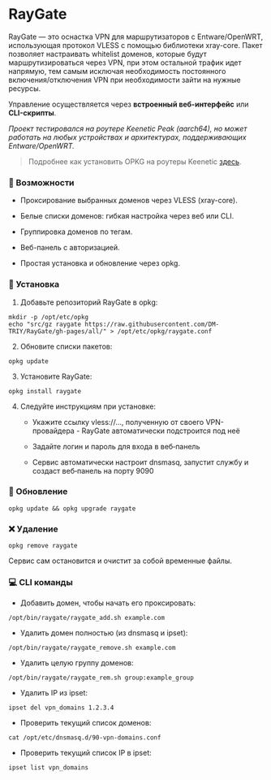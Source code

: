# RayGate

RayGate — это оснастка VPN для маршрутизаторов с Entware/OpenWRT, использующая протокол VLESS с помощью библиотеки xray-core.
Пакет позволяет настраивать whitelist доменов, которые будут маршрутизироваться через VPN, при этом остальной трафик идет напрямую, тем самым исключая необходимость постоянного включения/отключения VPN при необходимости зайти на нужные ресурсы.

Управление осуществляется через **встроенный веб-интерфейс** или **CLI-скрипты**.

_Проект тестировался на роутере Keenetic Peak (aarch64), но может работать на любых устройствах и архитектурах, поддерживающих Entware/OpenWRT._

>Подробнее как установить OPKG на роутеры Keenetic [здесь](https://help.keenetic.com/hc/ru/articles/360000948719-OPKG).

### 🚀 Возможности

* Проксирование выбранных доменов через VLESS (xray-core).

* Белые списки доменов: гибкая настройка через веб или CLI.

* Группировка доменов по тегам.

* Веб-панель с авторизацией.

* Простая установка и обновление через opkg.

### 🔧 Установка


1.  Добавьте репозиторий RayGate в opkg:

```
mkdir -p /opt/etc/opkg
echo "src/gz raygate https://raw.githubusercontent.com/DM-TRIY/RayGate/gh-pages/all/" > /opt/etc/opkg/raygate.conf
```

2. Обновите списки пакетов:

``` 
opkg update 
```

3. Установите RayGate:

``` 
opkg install raygate 
```

4. Следуйте инструкциям при установке:

    * Укажите ссылку vless://…, полученную от своего VPN-провайдера - RayGate автоматически подстроится под неё

    * Задайте логин и пароль для входа в веб‑панель

    * Сервис автоматически настроит dnsmasq, запустит службу и создаст веб‑панель на порту 9090

### 🔄 Обновление

``` 
opkg update && opkg upgrade raygate
```

### ❌ Удаление

``` 
opkg remove raygate
```

Сервис сам остановится и очистит за собой временные файлы.

### 💻 CLI команды

* Добавить домен, чтобы начать его проксировать:
``` 
/opt/bin/raygate/raygate_add.sh example.com
``` 

* Удалить домен полностью (из dnsmasq и ipset):
``` 
/opt/bin/raygate/raygate_remove.sh example.com
``` 

* Удалить целую группу доменов:
``` 
/opt/bin/raygate/raygate_rem.sh group:example_group
``` 

* Удалить IP из ipset:
``` 
ipset del vpn_domains 1.2.3.4
``` 

* Проверить текущий список доменов:
``` 
cat /opt/etc/dnsmasq.d/90-vpn-domains.conf
``` 

* Проверить текущий список IP в ipset:
``` 
ipset list vpn_domains
``` 
